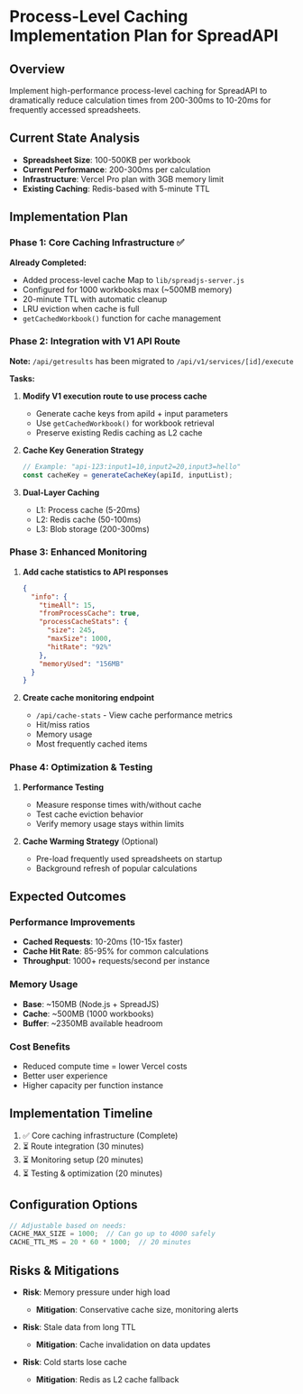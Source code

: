 # Process-Level Caching Implementation Plan for SpreadAPI

## Overview
Implement high-performance process-level caching for SpreadAPI to dramatically reduce calculation times from 200-300ms to 10-20ms for frequently accessed spreadsheets.

## Current State Analysis
- **Spreadsheet Size**: 100-500KB per workbook
- **Current Performance**: 200-300ms per calculation
- **Infrastructure**: Vercel Pro plan with 3GB memory limit
- **Existing Caching**: Redis-based with 5-minute TTL

## Implementation Plan

### Phase 1: Core Caching Infrastructure ✅
**Already Completed:**
- Added process-level cache Map to `lib/spreadjs-server.js`
- Configured for 1000 workbooks max (~500MB memory)
- 20-minute TTL with automatic cleanup
- LRU eviction when cache is full
- `getCachedWorkbook()` function for cache management

### Phase 2: Integration with V1 API Route
**Note:** `/api/getresults` has been migrated to `/api/v1/services/[id]/execute`

**Tasks:**
1. **Modify V1 execution route to use process cache**
   - Generate cache keys from apiId + input parameters
   - Use `getCachedWorkbook()` for workbook retrieval
   - Preserve existing Redis caching as L2 cache

2. **Cache Key Generation Strategy**
   ```javascript
   // Example: "api-123:input1=10,input2=20,input3=hello"
   const cacheKey = generateCacheKey(apiId, inputList);
   ```

3. **Dual-Layer Caching**
   - L1: Process cache (5-20ms)
   - L2: Redis cache (50-100ms)
   - L3: Blob storage (200-300ms)

### Phase 3: Enhanced Monitoring
1. **Add cache statistics to API responses**
   ```json
   {
     "info": {
       "timeAll": 15,
       "fromProcessCache": true,
       "processCacheStats": {
         "size": 245,
         "maxSize": 1000,
         "hitRate": "92%"
       },
       "memoryUsed": "156MB"
     }
   }
   ```

2. **Create cache monitoring endpoint**
   - `/api/cache-stats` - View cache performance metrics
   - Hit/miss ratios
   - Memory usage
   - Most frequently cached items

### Phase 4: Optimization & Testing
1. **Performance Testing**
   - Measure response times with/without cache
   - Test cache eviction behavior
   - Verify memory usage stays within limits

2. **Cache Warming Strategy** (Optional)
   - Pre-load frequently used spreadsheets on startup
   - Background refresh of popular calculations

## Expected Outcomes

### Performance Improvements
- **Cached Requests**: 10-20ms (10-15x faster)
- **Cache Hit Rate**: 85-95% for common calculations
- **Throughput**: 1000+ requests/second per instance

### Memory Usage
- **Base**: ~150MB (Node.js + SpreadJS)
- **Cache**: ~500MB (1000 workbooks)
- **Buffer**: ~2350MB available headroom

### Cost Benefits
- Reduced compute time = lower Vercel costs
- Better user experience
- Higher capacity per function instance

## Implementation Timeline
1. ✅ Core caching infrastructure (Complete)
2. ⏳ Route integration (30 minutes)
3. ⏳ Monitoring setup (20 minutes)
4. ⏳ Testing & optimization (20 minutes)

## Configuration Options
```javascript
// Adjustable based on needs:
CACHE_MAX_SIZE = 1000;  // Can go up to 4000 safely
CACHE_TTL_MS = 20 * 60 * 1000;  // 20 minutes
```

## Risks & Mitigations
- **Risk**: Memory pressure under high load
  - **Mitigation**: Conservative cache size, monitoring alerts
  
- **Risk**: Stale data from long TTL
  - **Mitigation**: Cache invalidation on data updates
  
- **Risk**: Cold starts lose cache
  - **Mitigation**: Redis as L2 cache fallback